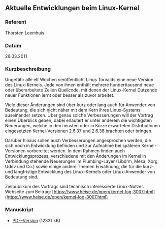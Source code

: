 ## Aktuelle Entwicklungen beim Linux-Kernel


### Referent
Thorsten Leemhuis

### Datum
26.03.2011

### Kurzbeschreibung
Ungefähr alle elf Wochen veröffentlicht Linus Torvalds eine neue Version des
Linux-Kernels. Jede von ihnen enthält mehrere hunderttausend neue oder
überarbeitete Zeilen Quellcode, mit denen der Linux-Kernel Dutzende neuer
Funktionen lernt oder besser als zuvor arbeitet.

Viele dieser Änderungen sind über kurz oder lang auch für Anwender von
Bedeutung, die sich nicht näher mit dem Kern ihres Linux-Systems auseinander
setzen. Über genau solche Verbesserungen will der Vortrag einen Überblick
geben; dabei erläutert er unter anderem die wichtigsten Neuerungen, welche in
den neusten oder in Kürze erwarteten Distributionen eingesetzten
Kernel-Versionen 2.6.37 und 2.6.38 brachten oder bringen.

Darüber hinaus sollen auch Verbesserungen angesprochen werden, die sich noch in
Entwicklung befinden und zur Aufnahme bei späteren Kernel-Versionen vorbereitet
werden. In dem Rahmen finden auch Entwicklungsprozess, verschiedene mit den
Änderungen im Kernel in Verbindung stehende Neuerungen im Plumbing-Layer
(Libdrm, Mesa, Xorg, Udev und Co.) sowie einige andere Themen Erwähnung, die
für die kurz- und langfristige Entwicklung des Linux-Kernels oder
Linux-Anwender von Bedeutung sind.

Zielpublikum des Vortrags sind technisch interessierte Linux-Nutzer. Webseite
zum Beitrag:
[https://www.heise.de/open/kernel-log-3007.html](https://www.heise.de/open/kernel-log-3007.html)


### Manuskript

* [PDF-Version](/download/Vortraege/Linux_Kernel_LIT_2011.pdf) (12331 kB)
